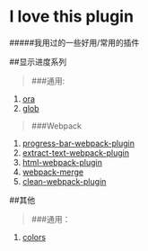 # I love this plugin

#####我用过的一些好用/常用的插件

##显示进度系列 
>###通用:

1. [ora](https://github.com/sindresorhus/ora)
2. [glob](https://github.com/isaacs/node-glob)
	
>###Webpack

1. [progress-bar-webpack-plugin](https://github.com/clessg/progress-bar-webpack-plugin)
2. [extract-text-webpack-plugin](https://github.com/webpack-contrib/extract-text-webpack-plugin)
3. [html-webpack-plugin](https://github.com/jantimon/html-webpack-plugin)
4. [webpack-merge](https://github.com/survivejs/webpack-merge)
5. [clean-webpack-plugin](https://github.com/johnagan/clean-webpack-plugin)

##其他
>###通用：

1. [colors](https://github.com/marak/colors.js/)
